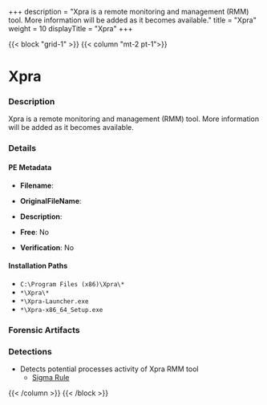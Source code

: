 +++
description = "Xpra is a remote monitoring and management (RMM) tool. More information will be added as it becomes available."
title = "Xpra"
weight = 10
displayTitle = "Xpra"
+++


{{< block "grid-1" >}}
{{< column "mt-2 pt-1">}}

# Xpra


### Description

Xpra is a remote monitoring and management (RMM) tool. More information will be added as it becomes available.




### Details


#### PE Metadata
- **Filename**: 
- **OriginalFileName**: 
- **Description**: 


- **Free**: No

- **Verification**: No




#### Installation Paths
- `C:\Program Files (x86)\Xpra\*`
- `*\Xpra\*`
- `*\Xpra-Launcher.exe`
- `*\Xpra-x86_64_Setup.exe`

### Forensic Artifacts






### Detections
- Detects potential processes activity of Xpra RMM tool
  - [Sigma Rule](https://github.com/magicsword-io/LOLRMM/blob/main/detections/sigma/xpra_processes_sigma.yml)




{{< /column >}}
{{< /block >}}
